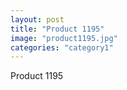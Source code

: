 ```yaml
---
layout: post
title: "Product 1195"
image: "product1195.jpg"
categories: "category1"
---
```

Product 1195
